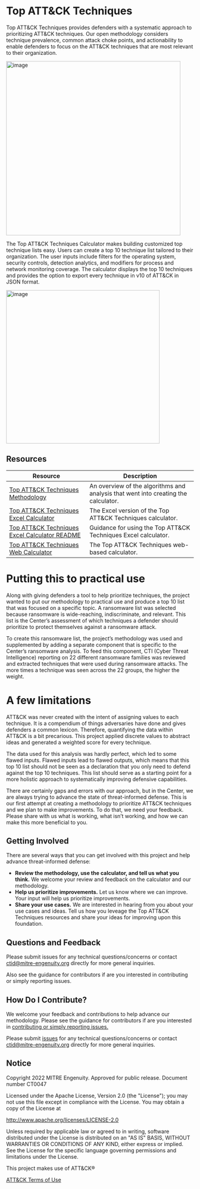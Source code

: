 # Top ATT&CK Techniques

Top ATT&CK Techniques provides defenders with a systematic approach to
prioritizing ATT&CK techniques. Our open methodology considers technique
prevalence, common attack choke points, and actionability to enable defenders to
focus on the ATT&CK techniques that are most relevant to their organization.

<img width="468" alt="image" src="https://user-images.githubusercontent.com/1420025/167134772-933b2bf1-3bd2-44d0-a1c8-f27dd9e1724f.png">

The Top ATT&CK Techniques Calculator makes building customized top technique
lists easy. Users can create a top 10 technique list tailored to their
organization. The user inputs include filters for the operating system, security
controls, detection analytics, and modifiers for process and network monitoring
coverage. The calculator displays the top 10 techniques and provides the option
to export every technique in v10 of ATT&CK in JSON format.

<img width="412" alt="image" src="https://user-images.githubusercontent.com/1420025/167134857-00f5aa70-1f32-4a31-8698-cdc4f97c8796.png">

## Resources

| Resource | Description |
|----------|-------------|
| [Top ATT&CK Techniques Methodology](https://github.com/center-for-threat-informed-defense/top-attack-techniques/blob/main/Methodology.md) | An overview of the algorithms and analysis that went into creating the calculator. |
| [Top ATT&CK Techniques Excel Calculator](https://github.com/center-for-threat-informed-defense/top-attack-techniques/raw/main/Calculator.xlsx) | The Excel version of the Top ATT&CK Techniques calculator. |
| [Top ATT&CK Techniques Excel Calculator README](https://github.com/center-for-threat-informed-defense/top-attack-techniques/blob/main/Calculator.md) | Guidance for using the Top ATT&CK Techniques Excel calculator. |
| [Top ATT&CK Techniques Web Calculator](https://top-attack-techniques.mitre-engenuity.org) | The Top ATT&CK Techniques web-based calculator. |

# Putting this to practical use

Along with giving defenders a tool to help prioritize techniques, the project
wanted to put our methodology to practical use and produce a top 10 list that
was focused on a specific topic. A ransomware list was selected because
ransomware is wide-reaching, indiscriminate, and relevant. This list is the
Center’s assessment of which techniques a defender should prioritize to protect
themselves against a ransomware attack.

To create this ransomware list, the project’s methodology was used and
supplemented by adding a separate component that is specific to the Center’s
ransomware analysis. To feed this component, CTI (Cyber Threat Intelligence)
reporting on 22 different ransomware families was reviewed and extracted
techniques that were used during ransomware attacks. The more times a technique
was seen across the 22 groups, the higher the weight.

# A few limitations

ATT&CK was never created with the intent of assigning values to each technique.
It is a compendium of things adversaries have done and gives defenders a common
lexicon. Therefore, quantifying the data within ATT&CK is a bit precarious. This
project applied discrete values to abstract ideas and generated a weighted score
for every technique.

The data used for this analysis was hardly perfect, which led to some flawed
inputs. Flawed inputs lead to flawed outputs, which means that this top 10 list
should not be seen as a declaration that you only need to defend against the top
10 techniques. This list should serve as a starting point for a more holistic
approach to systematically improving defensive capabilities.

There are certainly gaps and errors with our approach, but in the Center, we are
always trying to advance the state of threat-informed defense. This is our first
attempt at creating a methodology to prioritize ATT&CK techniques and we plan to
make improvements. To do that, we need your feedback. Please share with us what
is working, what isn’t working, and how we can make this more beneficial to you.

## Getting Involved

There are several ways that you can get involved with this project and help
advance threat-informed defense:

- **Review the methodology, use the calculator, and tell us what you think.**
  We welcome your review and feedback on the calculator and our methodology.
- **Help us prioritize improvements.** Let us know where we can improve. Your
  input will help us prioritize improvements.
- **Share your use cases.** We are interested in hearing from you about your use
  cases and ideas. Tell us how you leveage the Top ATT&CK Techniques resources
  and share your ideas for improving upon this foundation.

## Questions and Feedback

Please submit issues for any technical questions/concerns or contact
ctid@mitre-engenuity.org directly for more general inquiries.

Also see the guidance for contributors if are you interested in contributing or
simply reporting issues.

## How Do I Contribute?

We welcome your feedback and contributions to help advance our methodology.
Please see the guidance for contributors if are you interested in [contributing
or simply reporting issues.](/CONTRIBUTING.md)

Please submit
[issues](https://github.com/center-for-threat-informed-defense/top-attack-technique/issues)
for any technical questions/concerns or contact ctid@mitre-engenuity.org
directly for more general inquiries.

## Notice

Copyright 2022 MITRE Engenuity. Approved for public release. Document number
CT0047

Licensed under the Apache License, Version 2.0 (the "License"); you may not use
this file except in compliance with the License. You may obtain a copy of the
License at

http://www.apache.org/licenses/LICENSE-2.0

Unless required by applicable law or agreed to in writing, software distributed
under the License is distributed on an "AS IS" BASIS, WITHOUT WARRANTIES OR
CONDITIONS OF ANY KIND, either express or implied. See the License for the
specific language governing permissions and limitations under the License.

This project makes use of ATT&CK®

[ATT&CK Terms of Use](https://attack.mitre.org/resources/terms-of-use/)

